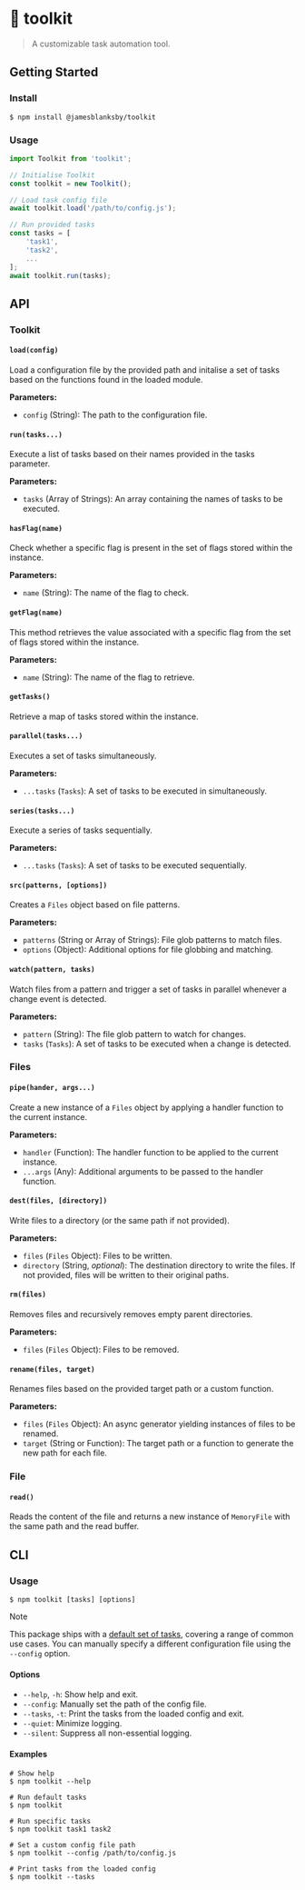 # 🧰 toolkit

> A customizable task automation tool.

## Getting Started

### Install

```shell
$ npm install @jamesblanksby/toolkit
```

### Usage

```js
import Toolkit from 'toolkit';

// Initialise Toolkit
const toolkit = new Toolkit();

// Load task config file
await toolkit.load('/path/to/config.js');

// Run provided tasks
const tasks = [
    'task1',
    'task2',
    ...
];
await toolkit.run(tasks);
```

## API

### Toolkit

#### `load(config)`

Load a configuration file by the provided path and initalise a set of tasks based on the functions found in the loaded module.

**Parameters:**
- `config` (String): The path to the configuration file.

#### `run(tasks...)`

Execute a list of tasks based on their names provided in the tasks parameter.

**Parameters:**
- `tasks` (Array of Strings): An array containing the names of tasks to be executed.

#### `hasFlag(name)`

Check whether a specific flag is present in the set of flags stored within the instance.

**Parameters:**
- `name` (String): The name of the flag to check.

#### `getFlag(name)`

This method retrieves the value associated with a specific flag from the set of flags stored within the instance.

**Parameters:**
- `name` (String): The name of the flag to retrieve.

#### `getTasks()`

Retrieve a map of tasks stored within the instance.

#### `parallel(tasks...)`

Executes a set of tasks simultaneously.

**Parameters:**
- `...tasks` (`Tasks`): A set of tasks to be executed in simultaneously.

#### `series(tasks...)`

Execute a series of tasks sequentially.

**Parameters:**
- `...tasks` (`Tasks`): A set of tasks to be executed sequentially.

#### `src(patterns, [options])`

Creates a `Files` object based on file patterns.

**Parameters:**
- `patterns` (String or Array of Strings): File glob patterns to match files.
- `options` (Object): Additional options for file globbing and matching.

#### `watch(pattern, tasks)`

Watch files from a pattern and trigger a set of tasks in parallel whenever a change event is detected.

**Parameters:**
- `pattern` (String): The file glob pattern to watch for changes.
- `tasks` (`Tasks`): A set of tasks to be executed when a change is detected.

### Files

#### `pipe(hander, args...)`

Create a new instance of a `Files` object by applying a handler function to the current instance.

**Parameters:**
- `handler` (Function): The handler function to be applied to the current instance.
- `...args` (Any): Additional arguments to be passed to the handler function.

#### `dest(files, [directory])`

Write files to a directory (or the same path if not provided).

**Parameters:**
- `files` (`Files` Object): Files to be written.
- `directory` (String, *optional*): The destination directory to write the files. If not provided, files will be written to their original paths.

#### `rm(files)`

Removes files and recursively removes empty parent directories.

**Parameters:**
- `files` (`Files` Object): Files to be removed.

#### `rename(files, target)`

Renames files based on the provided target path or a custom function.

**Parameters:**
- `files` (`Files` Object): An async generator yielding instances of files to be renamed.
- `target` (String or Function): The target path or a function to generate the new path for each file.

### File

#### `read()`

Reads the content of the file and returns a new instance of `MemoryFile` with the same path and the read buffer.

## CLI

### Usage

```shell
$ npm toolkit [tasks] [options]
```

> [!NOTE]
> This package ships with a [default set of tasks](./toolkit.config.js), covering a range of common use cases. You can manually specify a different configuration file using the `--config` option.

#### Options

* `--help`, `-h`: Show help and exit.
* `--config`: Manually set the path of the config file.
* `--tasks`, `-t`: Print the tasks from the loaded config and exit.
* `--quiet`: Minimize logging.
* `--silent`: Suppress all non-essential logging.

#### Examples

```shell
# Show help
$ npm toolkit --help

# Run default tasks
$ npm toolkit

# Run specific tasks
$ npm toolkit task1 task2

# Set a custom config file path
$ npm toolkit --config /path/to/config.js

# Print tasks from the loaded config
$ npm toolkit --tasks
```
